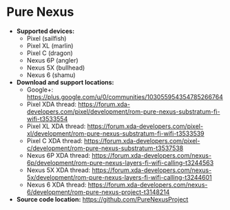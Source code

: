 # Pure Nexus

+ **Supported devices:**
    + Pixel (sailfish)
    + Pixel XL (marlin)
    + Pixel C (dragon)
    + Nexus 6P (angler)
    + Nexus 5X (bullhead)
    + Nexus 6 (shamu)
+ **Download and support locations:**
    + Google+: https://plus.google.com/u/0/communities/103055954354785266764
    + Pixel XDA thread: https://forum.xda-developers.com/pixel/development/rom-pure-nexus-substratum-fi-wifi-t3533554
    + Pixel XL XDA thread: https://forum.xda-developers.com/pixel-xl/development/rom-pure-nexus-substratum-fi-wifi-t3533539
    + Pixel C XDA thread: https://forum.xda-developers.com/pixel-c/development/rom-pure-nexus-substratum-t3537538
    + Nexus 6P XDA thread: https://forum.xda-developers.com/nexus-6p/development/rom-pure-nexus-layers-fi-wifi-calling-t3244563
    + Nexus 5X XDA thread: https://forum.xda-developers.com/nexus-5x/development/rom-pure-nexus-layers-fi-wifi-calling-t3244601
    + Nexus 6 XDA thread: https://forum.xda-developers.com/nexus-6/development/rom-pure-nexus-project-t3148214
+ **Source code location:** https://github.com/PureNexusProject
